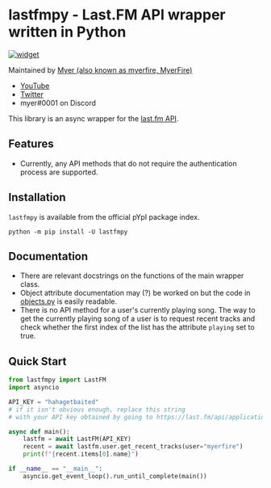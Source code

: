# lastfmpy - Last.FM API wrapper written in Python
[![widget](https://inv.wtf/widget/myerfire)](https://myer.wtf/discord)

Maintained by [Myer (also known as myerfire, MyerFire)](https://github.com/myerfire)
- [YouTube](https://myer.wtf/youtube)
- [Twitter](https://myer.wtf/twitter)
- myer#0001 on Discord

This library is an async wrapper for the [last.fm API](https://last.fm/api).

## Features
- Currently, any API methods that do not require the authentication process are supported.
    
## Installation
`lastfmpy` is available from the official pYpI package index.

`python -m pip install -U lastfmpy`

## Documentation
- There are relevant docstrings on the functions of the main wrapper class.
- Object attribute documentation may (?) be worked on but the code in [objects.py](https://github.com/MyerFire/lastfmpy/blob/master/lastfmpy/objects.py) is easily readable.
- There is no API method for a user's currently playing song. The way to get the currently playing song of a user is to request recent tracks and check whether the first index of the list has the attribute `playing` set to true.

## Quick Start
```python
from lastfmpy import LastFM
import asyncio

API_KEY = "hahagetbaited"
# if it isn't obvious enough, replace this string 
# with your API key obtained by going to https://last.fm/api/applications and creating an application

async def main():
    lastfm = await LastFM(API_KEY)
    recent = await lastfm.user.get_recent_tracks(user="myerfire")
    print(f"{recent.items[0].name}")

if __name__ == "__main__":
    asyncio.get_event_loop().run_until_complete(main())
```
